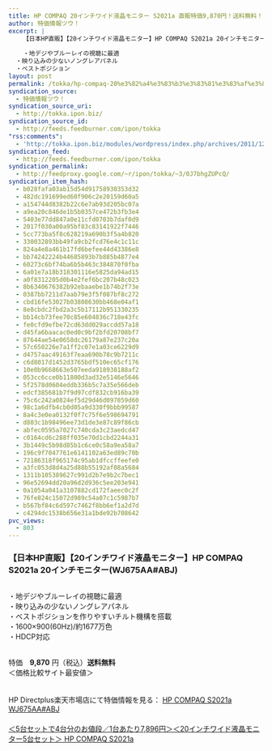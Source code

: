 ```yaml
---
title: HP COMPAQ 20インチワイド液晶モニター S2021a 直販特価9,870円！送料無料！
author: 特価情報ツウ！
excerpt: |
  	【日本HP直販】【20インチワイド液晶モニター】HP COMPAQ S2021a 20インチモニター(WJ675AA#ABJ)
  	
  	・地デジやブルーレイの視聴に最適
  ・映り込みの少ないノングレアパネル
  ・ベストポジション
layout: post
permalink: /tokka/hp-compaq-20%e3%82%a4%e3%83%b3%e3%83%81%e3%83%af%e3%82%a4%e3%83%89%e6%b6%b2%e6%99%b6%e3%83%a2%e3%83%8b%e3%82%bf%e3%83%bc-s2021a-%e7%9b%b4%e8%b2%a9%e7%89%b9%e4%be%a19870%e5%86%86%ef%bc%81%e9%80%81.html
syndication_source:
  - 特価情報ツウ！
syndication_source_uri:
  - http://tokka.ipon.biz/
syndication_source_id:
  - http://feeds.feedburner.com/ipon/tokka
"rss:comments":
  - 'http://tokka.ipon.biz/modules/wordpress/index.php/archives/2011/12/28/hp-compaq-20-s2021a-9870/#comments'
syndication_feed:
  - http://feeds.feedburner.com/ipon/tokka
syndication_permalink:
  - http://feedproxy.google.com/~r/ipon/tokka/~3/0J7bhgZUPcQ/
syndication_item_hash:
  - b028fafa03ab15d54d91758930353d32
  - 482dc191699ed60f906c2e20159d60a5
  - a154744d8382b22c6e7ab93d205bc07a
  - a9ea20c846de1b5b0357ce472b3fb3e4
  - 5403e77dd847a0e11cfd0703b7daf0d9
  - 2017f030a00a95bf83c83141922f7446
  - 5cc773ba5f8c628219a690b3f5a4b820
  - 330032893bb49fa9cb2fcd76e4c1c11c
  - 824a4e8a461b17fd6befee44d43386e8
  - bb74242224b44685893b7b885b4877e4
  - 60273c6bf74ba6b5b463c384870f0fba
  - 6a01e7a18b318301116e5825da94ad15
  - a0f8312205d0b4e2fef6bc207b48c023
  - 8b6340676382b92ebaaebe1b74b2f73e
  - 0387bb7211d7aab79e3f5f087bf8c272
  - cbd16fe53027b03808630bb468e04af1
  - 8e8cbdc2fbd2a3c5b17112b951330235
  - bb14cb73fee70c85e604836c718e43fc
  - fe0cfd9efbe72cd63dd029accdd57a18
  - d45fa6baacac0ed0c9bf2bfd20708bf7
  - 87644ae54e0658dc26179a87e237c20a
  - 57c650226e7a1ff2c07e1a03ce6229d9
  - d4757aac49163f7eaa690b78c9b7211c
  - c6d8017d1452d3765bdf510ec65cf176
  - 10e0b9668663e507eeda918938188af2
  - 053cc6cce0b11800d3ad32e5146e5646
  - 5f2578d0604eddb336b5c7a35e566deb
  - edcf385681b7f9d97cdf832cb916ba39
  - 75c6c242a0824ef5d29d46d097859d60
  - 98c1a6dfb4cb0d05a9d330f9bbb99587
  - 8a4c3e0ea0132f0f7c75f6e598694791
  - d803c1b98496ee73d1de3e87c89f86cb
  - abfec0595a7027c740cda3c23aedcd47
  - c0164cd6c288ff035e70d1cbd2244a31
  - 3b1449c5b98d85b1c6ce0c58a9ea58a7
  - 196c9f7047761e6141102a63ed89c70b
  - 72186318f965174c95ab1dfccffeefe0
  - a3fc053d8d4a25d88b55192af08a5684
  - 1311b105389627c991d2b7e9b2c7bec1
  - 96e52694dd20a96d2d936c5ee203e941
  - 0a1054a041a3107882cd172faeec0c2f
  - 76fe824c15072d989c54a07c1c5987b7
  - b567bf84c6d597c7462f8bb6ef1a2d7d
  - c4294dc1538b656e31a1bde92b708642
pvc_views:
  - 803
---
```

### 【日本HP直販】【20インチワイド液晶モニター】HP COMPAQ S2021a 20インチモニター(WJ675AA#ABJ)

<div class="img-bg2 img_L">
  <a href="http://hb.afl.rakuten.co.jp/hgc/0d61fdc7.0ef53030.0d61fdc8.fc624125/?pc=http://item.rakuten.co.jp/directplus/s2021a/?scid=af_ich_link_img&#038;m=http://m.rakuten.co.jp/directplus/i/10000090/" ><img src="http://hbb.afl.rakuten.co.jp/hgb/?pc=http%3a%2f%2fthumbnail.image.rakuten.co.jp%2f%400_mall%2fdirectplus%2fcabinet%2fmonitor%2fs2021a%2fs2021a-p1.jpg%3f_ex%3d128x128&#038;m=http%3a%2f%2fthumbnail.image.rakuten.co.jp%2f%400_mall%2fdirectplus%2fcabinet%2fmonitor%2fs2021a%2fs2021a-p1.jpg" border="0" title="" alt="" /></a>
</div>

・地デジやブルーレイの視聴に最適  
<a id="more-8751"></a>・映り込みの少ないノングレアパネル  
・ベストポジションを作りやすいチルト機構を搭載  
・1600&#215;900(60Hz)/約1677万色  
・HDCP対応  
<br clear="all" />

特価　<span class="tokka-price"><strong>9,870</strong></span> 円（税込）**送料無料**  
＜価格比較サイト最安値＞

　  
HP Directplus楽天市場店にて特価情報を見る： <span class="fs150p"><a href="http://hb.afl.rakuten.co.jp/hgc/0d61fdc7.0ef53030.0d61fdc8.fc624125/?pc=http://item.rakuten.co.jp/directplus/s2021a/?scid=af_ich_link_img&#038;m=http://m.rakuten.co.jp/directplus/i/10000090/" >HP COMPAQ S2021a WJ675AA#ABJ</a></span>  
　  
<span class="fs150p"><a href="http://hb.afl.rakuten.co.jp/hgc/0d61fdc7.0ef53030.0d61fdc8.fc624125/?pc=http://item.rakuten.co.jp/directplus/s2021a-5set/?scid=af_ich_link_txt&#038;m=http://m.rakuten.co.jp/directplus/i/10000167/" >＜5台セットで4台分のお値段／1台あたり7,896円＞＜20インチワイド液晶モニター5台セット＞ HP COMPAQ S2021a</a></span> 

<img src="http://feeds.feedburner.com/~r/ipon/tokka/~4/0J7bhgZUPcQ" height="1" width="1" title="" alt="" />